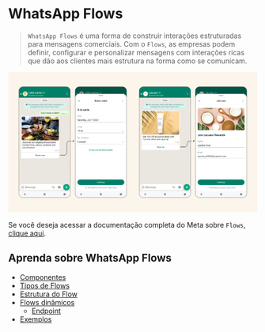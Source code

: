 # WhatsApp Flows

> `WhatsApp Flows` é uma forma de construir interações estruturadas para mensagens comerciais. Com o `Flows`, as empresas podem definir, configurar e personalizar mensagens com interações ricas que dão aos clientes mais estrutura na forma como se comunicam.

![Flows](assets/images/flows-sample.png)

Se você deseja acessar a documentação completa do Meta sobre `Flows`, [clique aqui](https://developers.facebook.com/docs/whatsapp/flows).

## Aprenda sobre WhatsApp Flows

- [Componentes](components/README.md)
- [Tipos de Flows](types-of-flows/README.md)
- [Estrutura do Flow]()
- [Flows dinâmicos](dynamic-flows/README.md)
  - [Endpoint](dynamic-flows/README.md#endpoint)
- [Exemplos](samples/README.md)
